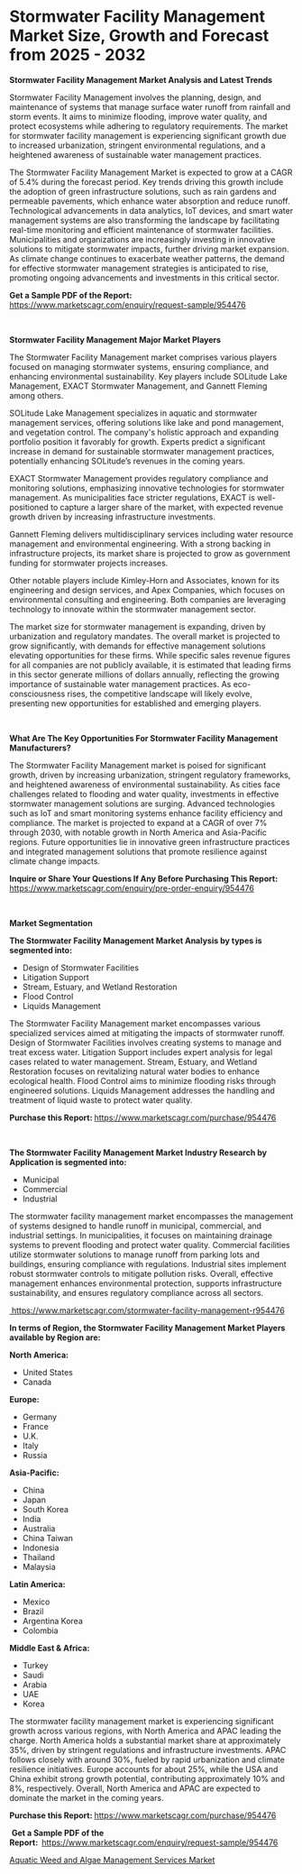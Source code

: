 <p><h1>Stormwater Facility Management Market Size, Growth and Forecast from 2025 - 2032</h1></p><p><strong>Stormwater Facility Management Market Analysis and Latest Trends</strong></p>
<p><p>Stormwater Facility Management involves the planning, design, and maintenance of systems that manage surface water runoff from rainfall and storm events. It aims to minimize flooding, improve water quality, and protect ecosystems while adhering to regulatory requirements. The market for stormwater facility management is experiencing significant growth due to increased urbanization, stringent environmental regulations, and a heightened awareness of sustainable water management practices.</p><p>The Stormwater Facility Management Market is expected to grow at a CAGR of 5.4% during the forecast period. Key trends driving this growth include the adoption of green infrastructure solutions, such as rain gardens and permeable pavements, which enhance water absorption and reduce runoff. Technological advancements in data analytics, IoT devices, and smart water management systems are also transforming the landscape by facilitating real-time monitoring and efficient maintenance of stormwater facilities. Municipalities and organizations are increasingly investing in innovative solutions to mitigate stormwater impacts, further driving market expansion. As climate change continues to exacerbate weather patterns, the demand for effective stormwater management strategies is anticipated to rise, promoting ongoing advancements and investments in this critical sector.</p></p>
<p><strong>Get a Sample PDF of the Report:&nbsp;</strong> <a href="https://www.marketscagr.com/enquiry/request-sample/954476?utm_campaign=2114&utm_medium=2&utm_source=Github&utm_content=ia&utm_term=07032025&utm_id=stormwater-facility-management">https://www.marketscagr.com/enquiry/request-sample/954476</a></p>
<p>&nbsp;</p>
<p><strong>Stormwater Facility Management Major Market Players</strong></p>
<p><p>The Stormwater Facility Management market comprises various players focused on managing stormwater systems, ensuring compliance, and enhancing environmental sustainability. Key players include SOLitude Lake Management, EXACT Stormwater Management, and Gannett Fleming among others.</p><p>SOLitude Lake Management specializes in aquatic and stormwater management services, offering solutions like lake and pond management, and vegetation control. The company's holistic approach and expanding portfolio position it favorably for growth. Experts predict a significant increase in demand for sustainable stormwater management practices, potentially enhancing SOLitude’s revenues in the coming years.</p><p>EXACT Stormwater Management provides regulatory compliance and monitoring solutions, emphasizing innovative technologies for stormwater management. As municipalities face stricter regulations, EXACT is well-positioned to capture a larger share of the market, with expected revenue growth driven by increasing infrastructure investments.</p><p>Gannett Fleming delivers multidisciplinary services including water resource management and environmental engineering. With a strong backing in infrastructure projects, its market share is projected to grow as government funding for stormwater projects increases.</p><p>Other notable players include Kimley-Horn and Associates, known for its engineering and design services, and Apex Companies, which focuses on environmental consulting and engineering. Both companies are leveraging technology to innovate within the stormwater management sector.</p><p>The market size for stormwater management is expanding, driven by urbanization and regulatory mandates. The overall market is projected to grow significantly, with demands for effective management solutions elevating opportunities for these firms. While specific sales revenue figures for all companies are not publicly available, it is estimated that leading firms in this sector generate millions of dollars annually, reflecting the growing importance of sustainable water management practices. As eco-consciousness rises, the competitive landscape will likely evolve, presenting new opportunities for established and emerging players.</p></p>
<p>&nbsp;</p>
<p><strong>What Are The Key Opportunities For Stormwater Facility Management Manufacturers?</strong></p>
<p><p>The Stormwater Facility Management market is poised for significant growth, driven by increasing urbanization, stringent regulatory frameworks, and heightened awareness of environmental sustainability. As cities face challenges related to flooding and water quality, investments in effective stormwater management solutions are surging. Advanced technologies such as IoT and smart monitoring systems enhance facility efficiency and compliance. The market is projected to expand at a CAGR of over 7% through 2030, with notable growth in North America and Asia-Pacific regions. Future opportunities lie in innovative green infrastructure practices and integrated management solutions that promote resilience against climate change impacts.</p></p>
<p><strong>Inquire or Share Your Questions If Any Before Purchasing This Report:</strong> <a href="https://www.marketscagr.com/enquiry/pre-order-enquiry/954476?utm_campaign=2114&utm_medium=2&utm_source=Github&utm_content=ia&utm_term=07032025&utm_id=stormwater-facility-management">https://www.marketscagr.com/enquiry/pre-order-enquiry/954476</a></p>
<p>&nbsp;</p>
<p><strong>Market Segmentation</strong></p>
<p><strong>The Stormwater Facility Management Market Analysis by types is segmented into:</strong></p>
<p><ul><li>Design of Stormwater Facilities</li><li>Litigation Support</li><li>Stream, Estuary, and Wetland Restoration</li><li>Flood Control</li><li>Liquids Management</li></ul></p>
<p><p>The Stormwater Facility Management market encompasses various specialized services aimed at mitigating the impacts of stormwater runoff. Design of Stormwater Facilities involves creating systems to manage and treat excess water. Litigation Support includes expert analysis for legal cases related to water management. Stream, Estuary, and Wetland Restoration focuses on revitalizing natural water bodies to enhance ecological health. Flood Control aims to minimize flooding risks through engineered solutions. Liquids Management addresses the handling and treatment of liquid waste to protect water quality.</p></p>
<p><strong>Purchase this Report:&nbsp;</strong><a href="https://www.marketscagr.com/purchase/954476?utm_campaign=2114&utm_medium=2&utm_source=Github&utm_content=ia&utm_term=07032025&utm_id=stormwater-facility-management">https://www.marketscagr.com/purchase/954476</a></p>
<p>&nbsp;</p>
<p><strong>The Stormwater Facility Management Market Industry Research by Application is segmented into:</strong></p>
<p><ul><li>Municipal</li><li>Commercial</li><li>Industrial</li></ul></p>
<p><p>The stormwater facility management market encompasses the management of systems designed to handle runoff in municipal, commercial, and industrial settings. In municipalities, it focuses on maintaining drainage systems to prevent flooding and protect water quality. Commercial facilities utilize stormwater solutions to manage runoff from parking lots and buildings, ensuring compliance with regulations. Industrial sites implement robust stormwater controls to mitigate pollution risks. Overall, effective management enhances environmental protection, supports infrastructure sustainability, and ensures regulatory compliance across all sectors.</p></p>
<p><a href="https://www.marketscagr.com/stormwater-facility-management-r954476?utm_campaign=2114&utm_medium=2&utm_source=Github&utm_content=ia&utm_term=07032025&utm_id=stormwater-facility-management">&nbsp;https://www.marketscagr.com/stormwater-facility-management-r954476</a></p>
<p><strong>In terms of Region, the Stormwater Facility Management Market Players available by Region are:</strong></p>
<p>
    <p> <strong> North America: </strong>
        <ul>
            <li>United States</li>
            <li>Canada</li>
        </ul>
        </p> 
    <p> <strong> Europe: </strong>
        <ul>
            <li>Germany</li>
            <li>France</li>
            <li>U.K.</li>
            <li>Italy</li>
            <li>Russia</li>
        </ul>
        </p> 
    <p> <strong> Asia-Pacific: </strong>
        <ul>
            <li>China</li>
            <li>Japan</li>
            <li>South Korea</li>
            <li>India</li>
            <li>Australia</li>
            <li>China Taiwan</li>
            <li>Indonesia</li>
            <li>Thailand</li>
            <li>Malaysia</li>
        </ul>
        </p> 
    <p> <strong> Latin America: </strong>
        <ul>
            <li>Mexico</li>
            <li>Brazil</li>
            <li>Argentina Korea</li>
            <li>Colombia</li>
        </ul>
        </p> 
    <p> <strong> Middle East & Africa: </strong>
        <ul>
            <li>Turkey</li>
            <li>Saudi</li>
            <li>Arabia</li>
            <li>UAE</li>
            <li>Korea</li>
        </ul>
    </p>
    </p>
<p><p>The stormwater facility management market is experiencing significant growth across various regions, with North America and APAC leading the charge. North America holds a substantial market share at approximately 35%, driven by stringent regulations and infrastructure investments. APAC follows closely with around 30%, fueled by rapid urbanization and climate resilience initiatives. Europe accounts for about 25%, while the USA and China exhibit strong growth potential, contributing approximately 10% and 8%, respectively. Overall, North America and APAC are expected to dominate the market in the coming years.</p></p>
<p><strong>Purchase this Report: </strong><a href="https://www.marketscagr.com/purchase/954476?utm_campaign=2114&utm_medium=2&utm_source=Github&utm_content=ia&utm_term=07032025&utm_id=stormwater-facility-management">https://www.marketscagr.com/purchase/954476</a></p>
<p>&nbsp;<strong>Get a Sample PDF of the Report:&nbsp;&nbsp;</strong><a href="https://www.marketscagr.com/enquiry/request-sample/954476?utm_campaign=2114&utm_medium=2&utm_source=Github&utm_content=ia&utm_term=07032025&utm_id=stormwater-facility-management">https://www.marketscagr.com/enquiry/request-sample/954476</a></p>
<p><strong></strong></p>
<p><p><a href="https://github.com/tamvrosiya/Market-Research-Report-List-6/blob/main/aquatic-weed-and-algae-management-services-market.md?utm_campaign=2114&utm_medium=2&utm_source=Github&utm_content=ia&utm_term=07032025&utm_id=stormwater-facility-management">Aquatic Weed and Algae Management Services Market</a></p></p>